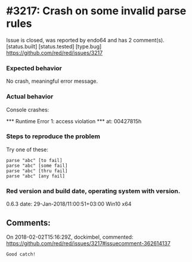 
#3217: Crash on some invalid parse rules
================================================================================
Issue is closed, was reported by endo64 and has 2 comment(s).
[status.built] [status.tested] [type.bug]
<https://github.com/red/red/issues/3217>

### Expected behavior

No crash, meaningful error message.

### Actual behavior

Console crashes:

*** Runtime Error 1: access violation
*** at: 00427815h

### Steps to reproduce the problem

Try one of these:

```
parse "abc" [to fail]
parse "abc" [some fail]
parse "abc" [thru fail]
parse "abc" [any fail]
```

### Red version and build date, operating system with version.

0.6.3 date: 29-Jan-2018/11:00:51+03:00
Win10 x64


Comments:
--------------------------------------------------------------------------------

On 2018-02-02T15:16:29Z, dockimbel, commented:
<https://github.com/red/red/issues/3217#issuecomment-362614137>

    Good catch!

